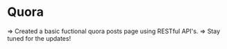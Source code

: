 # Quora 
=> Created a basic fuctional quora posts page using RESTful API's.
=> Stay tuned for the updates!
